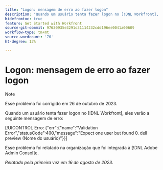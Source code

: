 ```yaml
---
title: "Logon: mensagem de erro ao fazer logon"
description: "Quando um usuário tenta fazer logon no [!DNL Workfront], eles verão uma mensagem de erro."
hidefromtoc: true
feature: Get Started with Workfront
source-git-commit: 97630935e3291c31114232cdd196ee0041a00609
workflow-type: tm+mt
source-wordcount: '76'
ht-degree: 13%

---
```



# Logon: mensagem de erro ao fazer logon

>[!NOTE]
>
>Esse problema foi corrigido em 26 de outubro de 2023.

Quando um usuário tenta fazer logon no [!DNL Workfront], eles verão a seguinte mensagem de erro:

[!UICONTROL Erro: {&quot;err&quot;:{&quot;name&quot;:&quot;Validation Error&quot;,&quot;statusCode&quot;:400,&quot;message&quot;:&quot;Expect one user but found 0. dell preview (Nome do usuário)&quot;}}]

Esse problema foi relatado na organização que foi integrada à [!DNL Adobe Admin Consol]e.

_Relatado pela primeira vez em 16 de agosto de 2023._
